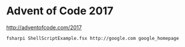 # Advent of Code 2017

http://adventofcode.com/2017

```sh
fsharpi ShellScriptExample.fsx http://google.com google_homepage
```
